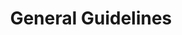 ---
layout: page
title: General Guidelines
permalink: "/guidelines/" 
List:
- title: Requirements 
  body: |-
    Registration with relevant government institutions.
    All Consumer Protection Associations (CPAs) must be currently registered non-profit organisations connected or registered in accordance with the law.

    Application for registration and/or affiliation shall be accompanied by:
    1. A copy of the certificate of registration issued by the Corporate Affairs Commission (CAC) or other acceptable evidence of legal status.
    2. Evidence of other approval/registration with other relevant agencies, where applicable.
    3. Detailed information about the Vision/Mission Statement, interests and geographical scope/reach.
    4. An outline of the strategic plans, specific projects, and programmes of the association.
    5. Past activities, annual reports (if any) or other evidence of activities/engagements.
    6. Brochures, prospectus, press clippings and publications of the organization.
    7. Copies of publications or other materials such as brochures, prospectus, flyers, posters or press statements/coverage.
    8. Names, addresses and other contact of directors, trustees, officers or key advisers of the association.
    9. Each officer/director should provide attestation of acceptance of the role.
    10. Evidence of membership or affiliation with any international or other bodies
- title: Certificate of Registration
  body: |-
    Upon satisfying eligibility requirements, the Council will approve the application and issue evidence of such approval.
- title: Periodic Reports
  body: |-
    All consumer NGOs registered with the Council shall provide annual reports of the activities of the Association and shall inform the Council of any proposed or scheduled consumer protection activities.
- title: Alterations and Changes
  body: |-
    Where an alteration or change of name or other information provided to the Council, such as, nomenclature, officers, directors, trustees, key advisers occur, the association shall notify the Council within 14 days of such changes or risk invalidation of registration.

    Certified true copies of such alterations and changes at the CAC should also be forwarded to the Council, where applicable.
- title: Collaborations
  body: |-
    Only duly registered consumer associations may or be recommended to collaborate with the Council with third parties.
- title: Funding
  body: |-
    Every association must demonstrate by evidence that it has sufficient funds or express acceptable commitments from sources to carry out its operations and proposed objectives/projects.
- title: Accounts and Audits
  body: |-
    Consumer associations registered with the Council shall keep proper accounts and proper records of all financial transactions.
---